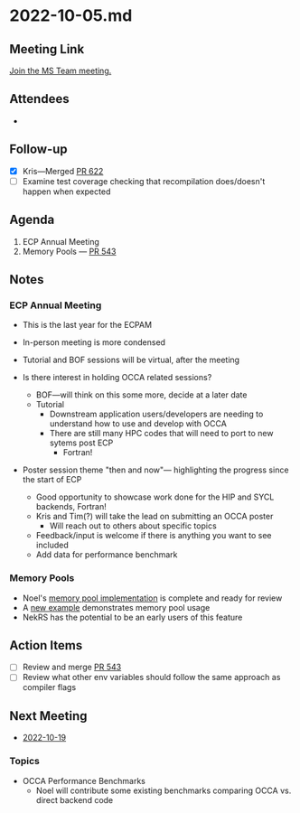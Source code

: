 # 2022-10-05.md

## Meeting Link

[Join the MS Team meeting.](https://teams.microsoft.com/l/meetup-join/19%3ameeting_OTE5ZWMwMGUtN2I5OS00ZDBjLWE2YzUtOGM1MzE2OWNiMDhk%40thread.v2/0?context=%7b%22Tid%22%3a%220cfca185-25f7-49e3-8ae7-704d5326e285%22%2c%22Oid%22%3a%22e76e8444-bf17-4212-b407-066369e3264c%22%7d)

## Attendees

- 

## Follow-up

- [x] Kris&mdash;Merged [PR 622](https://github.com/libocca/occa/pull/622)
- [ ] Examine test coverage checking that recompilation does/doesn't happen when expected

## Agenda

1. ECP Annual Meeting
2. Memory Pools &mdash; [PR 543](https://github.com/libocca/occa/pull/543)

## Notes

### ECP Annual Meeting

- This is the last  year for the ECPAM
- In-person meeting is more condensed
- Tutorial and BOF sessions will be virtual, after the meeting
- Is there interest in holding OCCA related sessions?
  - BOF&mdash;will think on this some more, decide at a later date
  - Tutorial
    - Downstream application users/developers are needing to understand how to use and develop with OCCA
    - There are still many HPC codes that will need to port to new sytems post ECP
      - Fortran!

- Poster session theme "then and now"&mdash; highlighting the progress since the start of ECP
  - Good opportunity to showcase work done for the HIP and SYCL backends, Fortran!
  - Kris and Tim(?) will take the lead on submitting an OCCA poster
    - Will reach out to others about specific topics
  - Feedback/input is welcome if there is anything you want to see included
  - Add data for performance benchmark

### Memory Pools

- Noel's [memory pool implementation](https://github.com/libocca/occa/pull/543) is complete and ready for review
- A [new example](https://github.com/noelchalmers/occa/blob/feature/memoryPool/examples/cpp/17_memory_pool/main.cpp) demonstrates memory pool usage
- NekRS has the potential to be an early users of this feature

## Action Items

- [ ] Review and merge [PR 543](https://github.com/libocca/occa/pull/543)
- [ ] Review what other env variables should follow the same approach as compiler flags 

## Next Meeting

- [2022-10-19](2022-10-19.md)

### Topics

- OCCA Performance Benchmarks
  - Noel will contribute some existing benchmarks comparing OCCA vs. direct backend code

